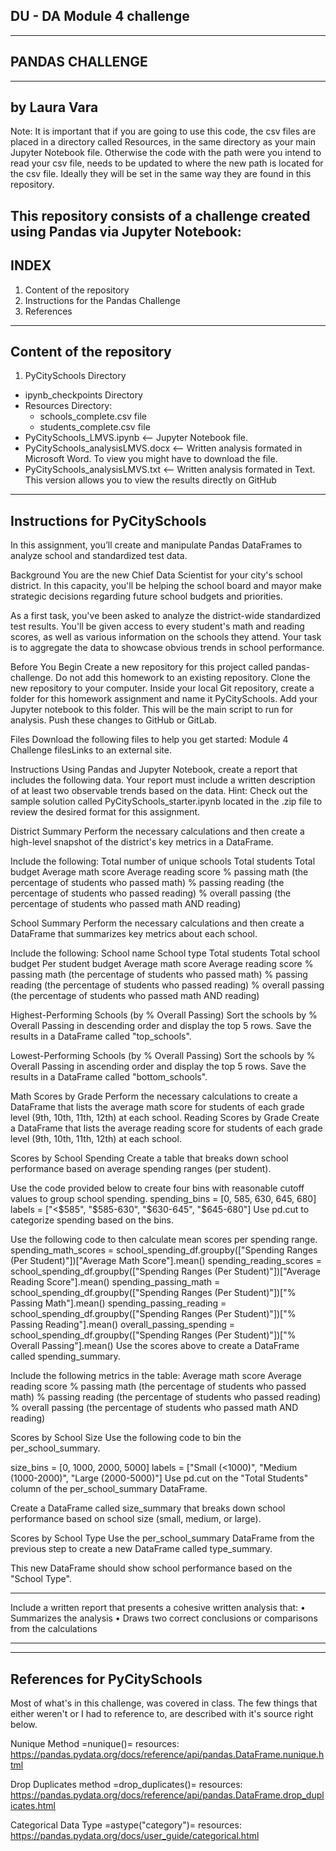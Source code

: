 
DU - DA Module 4 challenge
--------------------------------
--------------------------------
PANDAS CHALLENGE
--------------------------------
--------------------------------
by Laura Vara
--------------------------------
Note: It is important that if you are going to use this code, the csv files
are placed in a directory called Resources, in the same directory as your
main Jupyter Notebook file. Otherwise the code with the path were you intend to read 
your csv file, needs to be updated to where the new path is located for the
csv file. Ideally they will be set
in the same way they are found in this repository.

This repository consists of a challenge created using Pandas via Jupyter Notebook:
---------------------------------
INDEX
---------------------------------
1. Content of the repository
2. Instructions for the Pandas Challenge
3. References

---------------------------------
Content of the repository
---------------------------------
1. PyCitySchools Directory
- ipynb_checkpoints Directory
- Resources Directory:
    - schools_complete.csv file
    - students_complete.csv file
- PyCitySchools_LMVS.ipynb        <-- Jupyter Notebook file. 
- PyCitySchools_analysisLMVS.docx <-- Written analysis formated in Microsoft Word. To view you might have to download the file.
- PyCitySchools_analysisLMVS.txt  <-- Written analysis formated in Text. This version allows you to view the results directly on GitHub

----------------------------------
Instructions for PyCitySchools
----------------------------------
In this assignment, you’ll create and manipulate Pandas DataFrames to analyze school and standardized test data.

Background
You are the new Chief Data Scientist for your city's school district. In this capacity, you'll be helping the school board and mayor make strategic decisions regarding future school budgets and priorities.

As a first task, you've been asked to analyze the district-wide standardized test results. You'll be given access to every student's math and reading scores, as well as various information on the schools they attend. Your task is to aggregate the data to showcase obvious trends in school performance.

Before You Begin
Create a new repository for this project called pandas-challenge. Do not add this homework to an existing repository.
Clone the new repository to your computer.
Inside your local Git repository, create a folder for this homework assignment and name it PyCitySchools.
Add your Jupyter notebook to this folder. This will be the main script to run for analysis.
Push these changes to GitHub or GitLab.

Files
Download the following files to help you get started:
Module 4 Challenge filesLinks to an external site.

Instructions
Using Pandas and Jupyter Notebook, create a report that includes the following data. Your report must include a written description of at least two observable trends based on the data.
Hint: Check out the sample solution called PyCitySchools_starter.ipynb located in the .zip file to review the desired format for this assignment.

District Summary
Perform the necessary calculations and then create a high-level snapshot of the district's key metrics in a DataFrame.

Include the following:
Total number of unique schools
Total students
Total budget
Average math score
Average reading score
% passing math (the percentage of students who passed math)
% passing reading (the percentage of students who passed reading)
% overall passing (the percentage of students who passed math AND reading)

School Summary
Perform the necessary calculations and then create a DataFrame that summarizes key metrics about each school.

Include the following:
School name
School type
Total students
Total school budget
Per student budget
Average math score
Average reading score
% passing math (the percentage of students who passed math)
% passing reading (the percentage of students who passed reading)
% overall passing (the percentage of students who passed math AND reading)

Highest-Performing Schools (by % Overall Passing)
Sort the schools by % Overall Passing in descending order and display the top 5 rows.
Save the results in a DataFrame called "top_schools".

Lowest-Performing Schools (by % Overall Passing)
Sort the schools by % Overall Passing in ascending order and display the top 5 rows.
Save the results in a DataFrame called "bottom_schools".

Math Scores by Grade
Perform the necessary calculations to create a DataFrame that lists the average math score for students of each grade level (9th, 10th, 11th, 12th) at each school.
Reading Scores by Grade
Create a DataFrame that lists the average reading score for students of each grade level (9th, 10th, 11th, 12th) at each school.

Scores by School Spending
Create a table that breaks down school performance based on average spending ranges (per student).

Use the code provided below to create four bins with reasonable cutoff values to group school spending.
spending_bins = [0, 585, 630, 645, 680]
labels = ["<$585", "$585-630", "$630-645", "$645-680"]
Use pd.cut to categorize spending based on the bins.

Use the following code to then calculate mean scores per spending range.
spending_math_scores = school_spending_df.groupby(["Spending Ranges (Per Student)"])["Average Math Score"].mean()
spending_reading_scores = school_spending_df.groupby(["Spending Ranges (Per Student)"])["Average Reading Score"].mean()
spending_passing_math = school_spending_df.groupby(["Spending Ranges (Per Student)"])["% Passing Math"].mean()
spending_passing_reading = school_spending_df.groupby(["Spending Ranges (Per Student)"])["% Passing Reading"].mean()
overall_passing_spending = school_spending_df.groupby(["Spending Ranges (Per Student)"])["% Overall Passing"].mean()
Use the scores above to create a DataFrame called spending_summary.

Include the following metrics in the table:
Average math score
Average reading score
% passing math (the percentage of students who passed math)
% passing reading (the percentage of students who passed reading)
% overall passing (the percentage of students who passed math AND reading)

Scores by School Size
Use the following code to bin the per_school_summary.

size_bins = [0, 1000, 2000, 5000]
labels = ["Small (<1000)", "Medium (1000-2000)", "Large (2000-5000)"]
Use pd.cut on the "Total Students" column of the per_school_summary DataFrame.

Create a DataFrame called size_summary that breaks down school performance based on school size (small, medium, or large).

Scores by School Type
Use the per_school_summary DataFrame from the previous step to create a new DataFrame called type_summary.

This new DataFrame should show school performance based on the "School Type".
**********************************************************************************
Include a written report that presents a cohesive written analysis that:
• Summarizes the analysis 
• Draws two correct conclusions or comparisons from the calculations
**********************************************************************************

------------------------------------
References for PyCitySchools
------------------------------------
Most of what's in this challenge, was covered in class.
The few things that either weren't or I had to reference to, are described
with it's source right below.

Nunique Method =nunique()=  resources:
https://pandas.pydata.org/docs/reference/api/pandas.DataFrame.nunique.html 

Drop Duplicates method =drop_duplicates()=  resources:
https://pandas.pydata.org/docs/reference/api/pandas.DataFrame.drop_duplicates.html 

Categorical Data Type =astype("category")=  resources:
https://pandas.pydata.org/docs/user_guide/categorical.html 
